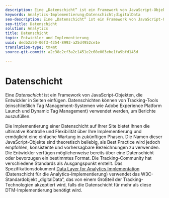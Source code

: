 ```yaml
---
description: Eine „Datenschicht“ ist ein Framework von JavaScript-Objekten, die Entwickler in Seiten einfügen.
keywords: Analytics-Implementierung;Datenschicht;digitalData
seo-description: Eine „Datenschicht“ ist ein Framework von JavaScript-Objekten, die Entwickler in Seiten einfügen. Datenschichten können von Tracking-Tools (einschließlich Tag Management-Systemen wie dem Dynamic Tag Management) verwendet werden, um Berichte auszufüllen.
seo-title: Datenschicht
solution: Analytics
title: Datenschicht
topic: Entwickler und Implementierung
uuid: dedb2a50-06f3-4354-8993-a25d4952ce1e
translation-type: tm+mt
source-git-commit: a2c38c2cf3a2c1451e2c60e003ebe1fa9bfd145d

---
```



# Datenschicht

Eine _Datenschicht_ ist ein Framework von JavaScript-Objekten, die Entwickler in Seiten einfügen. Datenschichten können von Tracking-Tools (einschließlich Tag Management-Systemen wie Adobe Experience Platform Launch und Dynamic Tag Management) verwendet werden, um Berichte auszufüllen.

Die Implementierung einer Datenschicht auf Ihrer Site bietet Ihnen die ultimative Kontrolle und Flexibilität über Ihre Implementierung und ermöglicht eine einfache Wartung in zukünftigen Phasen. Die Namen dieser JavaScript-Objekte sind theoretisch beliebig, als Best Practice wird jedoch empfohlen, konsistente und vorhersagbare Bezeichnungen zu verwenden. Die Entwickler verfügen möglicherweise bereits über eine Datenschicht oder bevorzugen ein bestimmtes Format. Die Tracking-Community hat verschiedene Standards als Ausgangspunkt erstellt. Das Spezifikationsdokument [Data Layer for Analytics Implementation](assets/datalayer-documentation.pdf) (Datenschicht für die Analytics-Implementierung) verwendet das W3C-Standardobjekt „digitalData“, das von einem Großteil der Tracking-Technologien akzeptiert wird, falls die Datenschicht für mehr als diese DTM-Implementierung benötigt wird.
